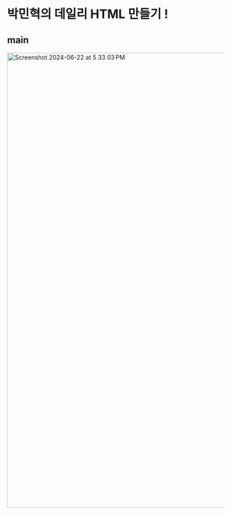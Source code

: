 # 박민혁의 데일리 HTML 만들기 !

## main
<img width="1057" alt="Screenshot 2024-06-22 at 5 33 03 PM" src="https://github.com/minhyeok0312/MH_daily/assets/152257964/d6bb7390-ada1-4f35-93de-67725b2389fd">
